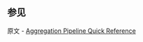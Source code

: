 ## 参见

原文 - [Aggregation Pipeline Quick Reference]( https://docs.mongodb.com/manual/meta/aggregation-quick-reference/ )

